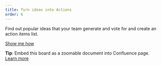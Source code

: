 ```yaml
---
title: Turn ideas into Actions
order: 6
---
```


Find out popular ideas that your team generate and vote for and create an action items list.

[Show me how](howTo:confluence-plugin)

**Tip**: Embed this board as a zoomable document into Confluence page. [Learn more](https://help.realtimeboard.com/support/solutions/articles/11000036073-realtimeboard-plugin-for-confluence)